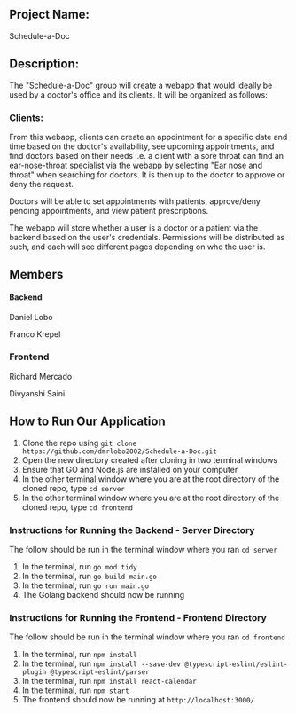 ## Project Name:

Schedule-a-Doc

## Description:

The "Schedule-a-Doc" group will create a webapp that would ideally be used by a doctor's office and its clients. It will be organized as follows:

### Clients:

From this webapp, clients can create an appointment for a specific date and time based on the doctor's availability, see upcoming appointments, and find doctors based on their needs i.e. a client with a sore throat can find an ear-nose-throat specialist via the webapp by selecting "Ear nose and throat" when searching for doctors. It is then up to the doctor to approve or deny the request.

Doctors will be able to set appointments with patients, approve/deny pending appointments, and view patient prescriptions.

The webapp will store whether a user is a doctor or a patient via the backend based on the user's credentials. Permissions will be distributed as such, and each will see different pages depending on who the user is.

## Members

#### Backend

Daniel Lobo

Franco Krepel

### Frontend

Richard Mercado

Divyanshi Saini

## How to Run Our Application

1. Clone the repo using `git clone https://github.com/dmrlobo2002/Schedule-a-Doc.git`
2. Open the new directory created after cloning in two terminal windows
3. Ensure that GO and Node.js are installed on your computer
4. In the other terminal window where you are at the root directory of the cloned repo, type `cd server`
5. In the other terminal window where you are at the root directory of the cloned repo, type `cd frontend`

### Instructions for Running the Backend - Server Directory
The follow should be run in the terminal window where you ran `cd server`
1. In the terminal, run `go mod tidy`
2. In the terminal, run `go build main.go`
3. In the terminal, run `go run main.go`
4. The Golang backend should now be running

### Instructions for Running the Frontend - Frontend Directory
The follow should be run in the terminal window where you ran `cd frontend`
1. In the terminal, run `npm install`
2. In the terminal, run `npm install --save-dev @typescript-eslint/eslint-plugin @typescript-eslint/parser`
3. In the terminal, run `npm install react-calendar`
4. In the terminal, run `npm start`
5. The frontend should now be running at `http://localhost:3000/`
